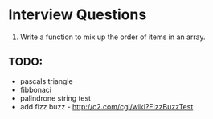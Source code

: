 # Interview Questions 

1. Write a function to mix up the order of items in an array.

## TODO:
* pascals triangle
* fibbonaci
* palindrone string test
* add fizz buzz - http://c2.com/cgi/wiki?FizzBuzzTest
